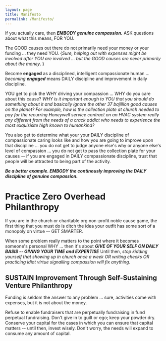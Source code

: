 ```yaml
---
layout: page
title: Manifesto
permalink: /Manifesto/
---
```



If you actually care, then ***EMBODY genuine compassion.***  ASK questions about what this means, FOR YOU.

The GOOD causes out there do not primarily need your money or your funding ... they need YOU. {*Sure, helping out with expenses might be involved after YOU are involved ... but the GOOD causes are never primarily about the money*. }

Become **engaged** as a disciplined, intelligent compassionate human ... *becoming* ***engaged*** means DAILY discipline and improvement in daily discipline.

YOU get to pick the WHY driving your compassion ... WHY do you care about this cause? *WHY is it important enough to YOU that you should do something about it and basically ignore the other 37 bajillion good causes on the planet? For example, how is the collection plate at church needed to pay for the recurring Honeywell service contract on an HVAC system really any different from the needs of a crack addict who needs to experience the most exquisisite high known to humankind?*

You also get to determine what your your DAILY discipline of compassionate caring looks like and how you are going to improve upon that discipline ... you do not get to judge anyone else's why or anyone else's level of compassion ... you do not get to pass the collection plate for your causes -- if you are engaged in DAILY compassionate discipline, trust that people will be attracted to being part of the activity.


***Be a better example. EMBODY the continously improving the DAILY discipline of genuine compassion.*** 

# Practice Zero Overhead Philanthropy

If you are in the church or charitable org non-profit noble cause game, the first thing that you must do is ditch the idea your outfit has some sort of a monopoly on virtue -- GET SMARTER.

When some problem really matters to the point where it becomes someone's personal WHY ... then it's about ***GIVE OF YOUR SELF ON DAILY BASIS -- GIVING YOUR TIME and EXPERTISE*** Until then, *stop kidding yourself that showing up in church once a week OR writing checks OR practicing idiot virtue signalling compassion will fix anything.* 


## SUSTAIN Improvement Through Self-Sustaining Venture Philanthropy 

Funding is seldom the answer to any problem ... sure, activities come with expenses, but it is not about the money. 

Refuse to enable fundraisers that are perpetually fundraising in fund perpetual fundraising. Don't give in to guilt or ego; keep your powder dry. Conserve your capital for the cases in which you can ensure that capital matters -- until then, invest wisely. Don't worry, the needs will expand to consume any amount of capital. 
